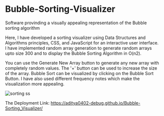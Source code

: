 # Bubble-Sorting-Visualizer
Software provinding a visually appealing representation of the Bubble sorting algorithm

Here, I have developed a sorting visualizer using Data Structures and Algorithms principles, CSS, and JavaScript for an interactive user interface.
I have implemented random array generation to generate random arrays upto size 300 and to display the Bubble Sorting Algorithm in O(n2).

You can use the Generate New Array button to generate any new array with completely random values.
The '+' button can be used to increase the size of the array.
Bubble Sort can be visualized by clicking on the Bubble Sort Button.
I have also used different frequency notes which make the visualization more appealing.

![sorting ss](https://github.com/aditya0402-debug/Bubble-Sorting_Visualizer/assets/119129594/38561148-6be5-4436-8cd9-5b6b9378cbb1)

The Deployment Link: https://aditya0402-debug.github.io/Bubble-Sorting_Visualizer/

